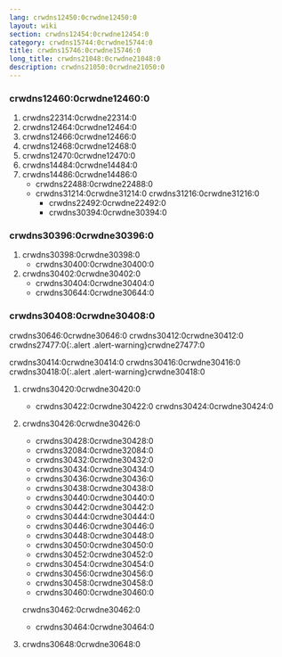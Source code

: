 ```yaml
---
lang: crwdns12450:0crwdne12450:0
layout: wiki
section: crwdns12454:0crwdne12454:0
category: crwdns15744:0crwdne15744:0
title: crwdns15746:0crwdne15746:0
long_title: crwdns21048:0crwdne21048:0
description: crwdns21050:0crwdne21050:0
---
```


### crwdns12460:0crwdne12460:0
1. crwdns22314:0crwdne22314:0
1. crwdns12464:0crwdne12464:0
1. crwdns12466:0crwdne12466:0
1. crwdns12468:0crwdne12468:0
1. crwdns12470:0crwdne12470:0
1. crwdns14484:0crwdne14484:0
1. crwdns14486:0crwdne14486:0
   - crwdns22488:0crwdne22488:0
   - crwdns31214:0crwdne31214:0 crwdns31216:0crwdne31216:0
      - crwdns22492:0crwdne22492:0
      - crwdns30394:0crwdne30394:0

### crwdns30396:0crwdne30396:0
1. crwdns30398:0crwdne30398:0
   - crwdns30400:0crwdne30400:0
1. crwdns30402:0crwdne30402:0
   - crwdns30404:0crwdne30404:0
   - crwdns30644:0crwdne30644:0

### crwdns30408:0crwdne30408:0

crwdns30646:0crwdne30646:0 crwdns30412:0crwdne30412:0
crwdns27477:0{:.alert .alert-warning}crwdne27477:0

crwdns30414:0crwdne30414:0 crwdns30416:0crwdne30416:0
crwdns30418:0{:.alert .alert-warning}crwdne30418:0

1. crwdns30420:0crwdne30420:0
   - crwdns30422:0crwdne30422:0 crwdns30424:0crwdne30424:0

1. crwdns30426:0crwdne30426:0
   - crwdns30428:0crwdne30428:0
   - crwdns32084:0crwdne32084:0
   - crwdns30432:0crwdne30432:0
   - crwdns30434:0crwdne30434:0
   - crwdns30436:0crwdne30436:0
   - crwdns30438:0crwdne30438:0
   - crwdns30440:0crwdne30440:0
   - crwdns30442:0crwdne30442:0
   - crwdns30444:0crwdne30444:0
   - crwdns30446:0crwdne30446:0
   - crwdns30448:0crwdne30448:0
   - crwdns30450:0crwdne30450:0
   - crwdns30452:0crwdne30452:0
   - crwdns30454:0crwdne30454:0
   - crwdns30456:0crwdne30456:0
   - crwdns30458:0crwdne30458:0
   - crwdns30460:0crwdne30460:0

   crwdns30462:0crwdne30462:0
      - crwdns30464:0crwdne30464:0
1. crwdns30648:0crwdne30648:0

